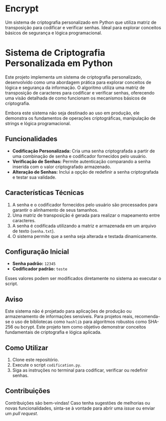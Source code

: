 # Encrypt

Um sistema de criptografia personalizado em Python que utiliza matriz de transposição para codificar e verificar senhas. Ideal para explorar conceitos básicos de segurança e lógica programacional.

# Sistema de Criptografia Personalizada em Python

Este projeto implementa um sistema de criptografia personalizado, desenvolvido como uma abordagem prática para explorar conceitos de lógica e segurança da informação. O algoritmo utiliza uma matriz de transposição de caracteres para codificar e verificar senhas, oferecendo uma visão detalhada de como funcionam os mecanismos básicos de criptografia.

Embora este sistema não seja destinado ao uso em produção, ele demonstra os fundamentos de operações criptográficas, manipulação de strings e lógica programacional.

## Funcionalidades
- **Codificação Personalizada:** Cria uma senha criptografada a partir de uma combinação de senha e codificador fornecidos pelo usuário.
- **Verificação de Senhas:** Permite autenticação comparando a senha inserida com o valor criptografado armazenado.
- **Alteração de Senhas:** Inclui a opção de redefinir a senha criptografada e testar sua validade.

## Características Técnicas
1. A senha e o codificador fornecidos pelo usuário são processados para garantir o alinhamento de seus tamanhos.
2. Uma matriz de transposição é gerada para realizar o mapeamento entre caracteres.
3. A senha é codificada utilizando a matriz e armazenada em um arquivo de texto (`senha.txt`).
4. O sistema permite que a senha seja alterada e testada dinamicamente.

## Configuração Inicial
- **Senha padrão:** `12345`  
- **Codificador padrão:** `teste`  

Esses valores podem ser modificados diretamente no sistema ao executar o script.

## Aviso
Este sistema não é projetado para aplicações de produção ou armazenamento de informações sensíveis. Para projetos reais, recomenda-se o uso de bibliotecas como `hashlib` para algoritmos robustos como SHA-256 ou bcrypt. Este projeto tem como objetivo demonstrar conceitos fundamentais de criptografia e lógica aplicada.

## Como Utilizar
1. Clone este repositório.
2. Execute o script `codification.py`.
3. Siga as instruções no terminal para codificar, verificar ou redefinir senhas.

## Contribuições
Contribuições são bem-vindas! Caso tenha sugestões de melhorias ou novas funcionalidades, sinta-se à vontade para abrir uma *issue* ou enviar um *pull request*.
